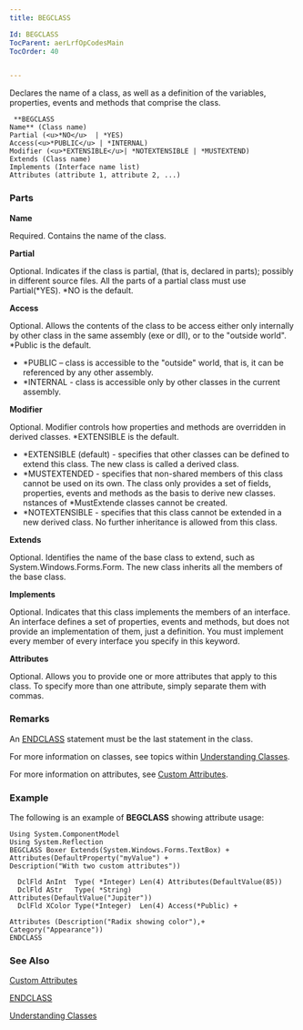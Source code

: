 ```yaml
---
title: BEGCLASS

Id: BEGCLASS
TocParent: aerLrfOpCodesMain
TocOrder: 40


---
```


Declares the name of a class, as well as a definition of the variables, properties, events and methods that comprise the class. 

```
 **BEGCLASS
Name** (Class name)
Partial (<u>*NO</u>  | *YES)
Access(<u>*PUBLIC</u> | *INTERNAL)
Modifier (<u>*EXTENSIBLE</u>| *NOTEXTENSIBLE | *MUSTEXTEND)
Extends (Class name)
Implements (Interface name list)
Attributes (attribute 1, attribute 2, ...)
```

### Parts

**Name** 

Required. Contains the name of the class.


**Partial** 

Optional. Indicates if the class is partial, (that is, declared in parts); possibly in different source files. All the parts of a partial class must use Partial(*YES). *NO is the default.


**Access** 

Optional. Allows the contents of the class to be access either only internally by other class in the same assembly (exe or dll), or to the "outside world". *Public is the default. 

- *PUBLIC – class is accessible to the "outside" world, that is, it can be referenced by any other assembly.
- *INTERNAL - class is accessible only by other classes in the current assembly.


**Modifier** 

Optional. Modifier controls how properties and methods are overridden in derived classes. *EXTENSIBLE is the default. 

- *EXTENSIBLE (default) - specifies that other classes can be defined to extend this class. The new class is called a derived class.
- *MUSTEXTENDED - specifies that non-shared members of this class cannot be used on its own. The class only provides a set of fields, properties, events and methods as the basis to derive new classes. nstances of *MustExtende classes cannot be created.
- *NOTEXTENSIBLE - specifies that this class cannot be extended in a new derived class. No further inheritance is allowed from this class.


**Extends** 

Optional. Identifies the name of the base class to extend, such as System.Windows.Forms.Form. The new class inherits all the members of the base class.


**Implements** 

Optional. Indicates that this class implements the members of an interface. An interface defines a set of properties, events and methods, but does not provide an implementation of them, just a definition. You must implement every member of every interface you specify in this keyword.


**Attributes** 

Optional. Allows you to provide one or more attributes that apply to this class. To specify more than one attribute, simply separate them with commas.


### Remarks
An [ENDCLASS](ENDCLASS.html) statement must be the last statement in the class. 

For more information on classes, see topics within [Understanding Classes](ecrTourUnderstandingClassesMain.html). 

For more information on attributes, see [Custom Attributes](ecrConCustomAttributes.html). 

### Example
The following is an example of **BEGCLASS** showing attribute usage: 

```
Using System.ComponentModel
Using System.Reflection 
BEGCLASS Boxer Extends(System.Windows.Forms.TextBox) + 
Attributes(DefaultProperty("myValue") +
Description("With two custom attributes"))

  DclFld AnInt  Type( *Integer) Len(4) Attributes(DefaultValue(85))
  DclFld AStr   Type( *String)         Attributes(DefaultValue("Jupiter"))
  DclFld XColor Type(*Integer)  Len(4) Access(*Public) +

Attributes (Description("Radix showing color"),+
Category("Appearance"))
ENDCLASS
```

### See Also
[Custom Attributes](ecrConCustomAttributes.html)

[ENDCLASS](ENDCLASS.html)

[Understanding Classes](ecrTourUnderstandingClassesMain.html) 
